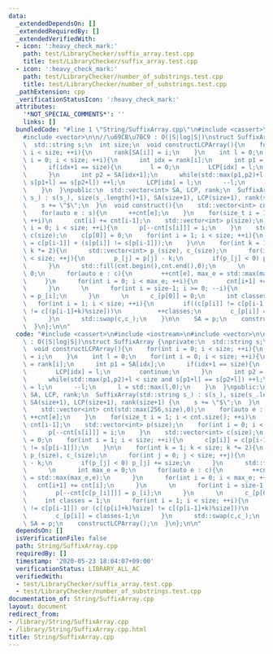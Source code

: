 ```yaml
---
data:
  _extendedDependsOn: []
  _extendedRequiredBy: []
  _extendedVerifiedWith:
  - icon: ':heavy_check_mark:'
    path: test/LibraryChecker/suffix_array.test.cpp
    title: test/LibraryChecker/suffix_array.test.cpp
  - icon: ':heavy_check_mark:'
    path: test/LibraryChecker/number_of_substrings.test.cpp
    title: test/LibraryChecker/number_of_substrings.test.cpp
  _pathExtension: cpp
  _verificationStatusIcon: ':heavy_check_mark:'
  attributes:
    '*NOT_SPECIAL_COMMENTS*': ''
    links: []
  bundledCode: "#line 1 \"String/SuffixArray.cpp\"\n#include <cassert>\n#include <iostream>\n\
    #include <vector>\n\n//\u69CB\u7BC9 : O(|S|log|S|)\nstruct SuffixArray {\nprivate:\n\
    \  std::string s;\n  int size;\n  void constructLCPArray(){\n    for(int i = 0;\
    \ i < size; ++i){\n      rank[SA[i]] = i;\n    }\n    int l = 0;\n    for(int\
    \ i = 0; i < size; ++i){\n      int idx = rank[i];\n      int p1 = SA[idx];\n\
    \      if(idx+1 == size){\n        l = 0;\n        LCP[idx] = l;\n        continue;\n\
    \      }\n      int p2 = SA[idx+1];\n      while(std::max(p1,p2)+l < size and\
    \ s[p1+l] == s[p2+l]) ++l;\n      LCP[idx] = l;\n      --l;\n      l = std::max(l,0);\n\
    \    }\n  }\npublic:\n  std::vector<int> SA, LCP, rank;\n  SuffixArray(std::string\
    \ s_) : s(s_), size(s_.length()+1), SA(size+1), LCP(size+1), rank(size+1) {\n\
    \    s += \"$\";\n  }\n  void construct(){\n    std::vector<int> cnt(std::max(256,size),0);\n\
    \    for(auto e : s){\n      ++cnt[e];\n    }\n    for(size_t i = 1; i < cnt.size();\
    \ ++i)\n      cnt[i] += cnt[i-1];\n    std::vector<int> p(size);\n    for(int\
    \ i = 0; i < size; ++i){\n      p[--cnt[s[i]]] = i;\n    }\n    std::vector<int>\
    \ c(size);\n    c[p[0]] = 0;\n    for(int i = 1; i < size; ++i){\n      c[p[i]]\
    \ = c[p[i-1]] + (s[p[i]] != s[p[i-1]]);\n    }\n\n    for(int k = 1; k < size;\
    \ k *= 2){\n      std::vector<int> p_(size), c_(size);\n      for(int j = 0; j\
    \ < size; ++j){\n        p_[j] = p[j] - k;\n        if(p_[j] < 0) p_[j] += size;\n\
    \      }\n      std::fill(cnt.begin(),cnt.end(),0);\n      \n      int max_e =\
    \ 0;\n      for(auto e : c){\n        ++cnt[e], max_e = std::max(max_e,e);\n \
    \     }\n      for(int i = 0; i < max_e; ++i){\n        cnt[i+1] += cnt[i];\n\
    \      }\n      \n      for(int i = size-1; i >= 0; --i){\n        p[--cnt[c[p_[i]]]]\
    \ = p_[i];\n      }\n      \n      c_[p[0]] = 0;\n      int classes = 1;\n   \
    \   for(int i = 1; i < size; ++i){\n        if((c[p[i]] != c[p[i-1]]) or (c[(p[i]+k)%size]\
    \ != c[(p[i-1]+k)%size]))\n          ++classes;\n        c_[p[i]] = classes-1;\n\
    \      }\n      std::swap(c,c_);\n    }\n\n    SA = p;\n    constructLCPArray();\n\
    \  }\n};\n\n"
  code: "#include <cassert>\n#include <iostream>\n#include <vector>\n\n//\u69CB\u7BC9\
    \ : O(|S|log|S|)\nstruct SuffixArray {\nprivate:\n  std::string s;\n  int size;\n\
    \  void constructLCPArray(){\n    for(int i = 0; i < size; ++i){\n      rank[SA[i]]\
    \ = i;\n    }\n    int l = 0;\n    for(int i = 0; i < size; ++i){\n      int idx\
    \ = rank[i];\n      int p1 = SA[idx];\n      if(idx+1 == size){\n        l = 0;\n\
    \        LCP[idx] = l;\n        continue;\n      }\n      int p2 = SA[idx+1];\n\
    \      while(std::max(p1,p2)+l < size and s[p1+l] == s[p2+l]) ++l;\n      LCP[idx]\
    \ = l;\n      --l;\n      l = std::max(l,0);\n    }\n  }\npublic:\n  std::vector<int>\
    \ SA, LCP, rank;\n  SuffixArray(std::string s_) : s(s_), size(s_.length()+1),\
    \ SA(size+1), LCP(size+1), rank(size+1) {\n    s += \"$\";\n  }\n  void construct(){\n\
    \    std::vector<int> cnt(std::max(256,size),0);\n    for(auto e : s){\n     \
    \ ++cnt[e];\n    }\n    for(size_t i = 1; i < cnt.size(); ++i)\n      cnt[i] +=\
    \ cnt[i-1];\n    std::vector<int> p(size);\n    for(int i = 0; i < size; ++i){\n\
    \      p[--cnt[s[i]]] = i;\n    }\n    std::vector<int> c(size);\n    c[p[0]]\
    \ = 0;\n    for(int i = 1; i < size; ++i){\n      c[p[i]] = c[p[i-1]] + (s[p[i]]\
    \ != s[p[i-1]]);\n    }\n\n    for(int k = 1; k < size; k *= 2){\n      std::vector<int>\
    \ p_(size), c_(size);\n      for(int j = 0; j < size; ++j){\n        p_[j] = p[j]\
    \ - k;\n        if(p_[j] < 0) p_[j] += size;\n      }\n      std::fill(cnt.begin(),cnt.end(),0);\n\
    \      \n      int max_e = 0;\n      for(auto e : c){\n        ++cnt[e], max_e\
    \ = std::max(max_e,e);\n      }\n      for(int i = 0; i < max_e; ++i){\n     \
    \   cnt[i+1] += cnt[i];\n      }\n      \n      for(int i = size-1; i >= 0; --i){\n\
    \        p[--cnt[c[p_[i]]]] = p_[i];\n      }\n      \n      c_[p[0]] = 0;\n \
    \     int classes = 1;\n      for(int i = 1; i < size; ++i){\n        if((c[p[i]]\
    \ != c[p[i-1]]) or (c[(p[i]+k)%size] != c[(p[i-1]+k)%size]))\n          ++classes;\n\
    \        c_[p[i]] = classes-1;\n      }\n      std::swap(c,c_);\n    }\n\n   \
    \ SA = p;\n    constructLCPArray();\n  }\n};\n\n"
  dependsOn: []
  isVerificationFile: false
  path: String/SuffixArray.cpp
  requiredBy: []
  timestamp: '2020-05-23 18:04:07+09:00'
  verificationStatus: LIBRARY_ALL_AC
  verifiedWith:
  - test/LibraryChecker/suffix_array.test.cpp
  - test/LibraryChecker/number_of_substrings.test.cpp
documentation_of: String/SuffixArray.cpp
layout: document
redirect_from:
- /library/String/SuffixArray.cpp
- /library/String/SuffixArray.cpp.html
title: String/SuffixArray.cpp
---
```

